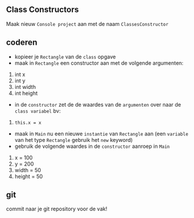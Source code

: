 ## Class Constructors


Maak nieuw `Console project` aan met de naam `ClassesConstructor`

## coderen

- kopieer je `Rectangle` van de `class` opgave
- maak in `Rectangle` een constructor aan met de volgende argumenten:
1. int x
2. int y
3. int width
4. int height

- in de `constructor` zet de de waardes van de `argumenten` over naar de `class variabel` bv:
1. `this.x = x`

- maak in `Main` nu een nieuwe `instantie` van `Rectangle` aan (een `variable` van het type `Rectangle` gebruik het `new` keyword)
- gebruik de volgende waardes in de `constructor` aanroep in `Main`
1. x = 100
2. y = 200
3. width = 50
4. height = 50

## git

commit naar je git repository voor de vak!